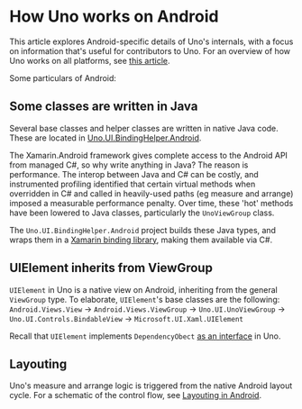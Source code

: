 # How Uno works on Android

This article explores Android-specific details of Uno's internals, with a focus on information that's useful for contributors to Uno. For an overview of how Uno works on all platforms, see [this article](uno-internals-overview.md).

Some particulars of Android:

## Some classes are written in Java

Several base classes and helper classes are written in native Java code. These are located in [Uno.UI.BindingHelper.Android](https://github.com/unoplatform/uno/tree/master/src/Uno.UI.BindingHelper.Android/Uno/UI).

The Xamarin.Android framework gives complete access to the Android API from managed C#, so why write anything in Java? The reason is performance. The interop between Java and C# can be costly, and instrumented profiling identified that certain virtual methods when overridden in C# and called in heavily-used paths (eg measure and arrange) imposed a measurable performance penalty. Over time, these 'hot' methods have been lowered to Java classes, particularly the `UnoViewGroup` class. 

The `Uno.UI.BindingHelper.Android` project builds these Java types, and wraps them in a [Xamarin binding library](https://docs.microsoft.com/en-us/xamarin/android/platform/binding-java-library/), making them available via C#.

## UIElement inherits from ViewGroup

`UIElement` in Uno is a native view on Android, inheriting from the general `ViewGroup` type. To elaborate, `UIElement`'s base classes are the following:
`Android.Views.View` → `Android.Views.ViewGroup` → `Uno.UI.UnoViewGroup` → `Uno.UI.Controls.BindableView` → `Microsoft.UI.Xaml.UIElement`

Recall that `UIElement` implements `DependencyObect` [as an interface](uno-internals-overview.md) in Uno.

## Layouting

Uno's measure and arrange logic is triggered from the native Android layout cycle. For a schematic of the control flow, see [Layouting in Android](Uno-UI-Layouting-Android.md).
